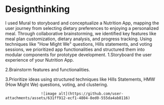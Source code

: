 # Designthinking

I used Mural to storyboard and conceptualize a Nutrition App, mapping the user journey from selecting dietary preferences to enjoying a personalized meal. Through collaborative brainstorming, we identified key features like meal plan customization, dietary analysis, and progress tracking. Using techniques like "How Might We" questions, Hills statements, and voting sessions, we prioritized app functionalities and structured them into modular components for prototype development.
  1.Storyboard the user experience of your Nutrition App.

  
  2.Brainstorm features and functionalities.


  
  3.Prioritize ideas using structured techniques like Hills Statements, HMW (How Might We) questions, voting, and clustering.




  
                    ![image alt](https://github.com/user-attachments/assets/631ff912-ecf1-4804-8ed0-555da4ab8116)

